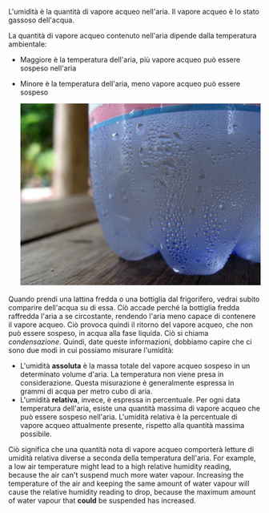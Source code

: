 L'umidità è la quantità di vapore acqueo nell'aria. Il vapore acqueo è lo stato gassoso dell'acqua.

La quantità di vapore acqueo contenuto nell'aria dipende dalla temperatura ambientale:
- Maggiore è la temperatura dell'aria, più vapore acqueo può essere sospeso nell'aria
- Minore è la temperatura dell'aria, meno vapore acqueo può essere sospeso

    ![](images/condensation.jpg)

Quando prendi una lattina fredda o una bottiglia dal frigorifero, vedrai subito comparire dell'acqua su di essa. Ciò accade perché la bottiglia fredda raffredda l'aria a se circostante, rendendo l'aria meno capace di contenere il vapore acqueo. Ciò provoca quindi il ritorno del vapore acqueo, che non può essere sospeso, in acqua alla fase liquida. Ciò si chiama *condensazione*. Quindi, date queste informazioni, dobbiamo capire che ci sono due modi in cui possiamo misurare l'umidità:

- L'umidità **assoluta** è la massa totale del vapore acqueo sospeso in un determinato volume d'aria. La temperatura non viene presa in considerazione. Questa misurazione è generalmente espressa in grammi di acqua per metro cubo di aria.
- L'umidità **relativa**, invece, è espressa in percentuale. Per ogni data temperatura dell'aria, esiste una quantità massima di vapore acqueo che può essere sospeso nell'aria. L'umidità relativa è la percentuale di vapore acqueo attualmente presente, rispetto alla quantità massima possibile.

Ciò significa che una quantità nota di vapore acqueo comporterà letture di umidità relativa diverse a seconda della temperatura dell'aria. For example, a low air temperature might lead to a high relative humidity reading, because the air can't suspend much more water vapour. Increasing the temperature of the air and keeping the same amount of water vapour will cause the relative humidity reading to drop, because the maximum amount of water vapour that **could** be suspended has increased.

